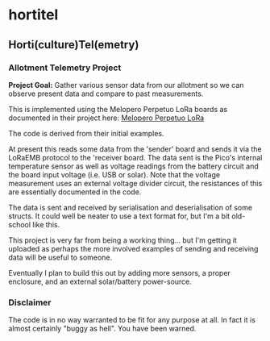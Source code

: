 # hortitel
## Horti(culture)Tel(emetry)
### Allotment Telemetry Project

**Project Goal:** Gather various sensor data from our allotment so we can observe present data and compare to past measurements.

This is implemented using the Melopero Perpetuo LoRa boards as documented in their project here: [Melopero Perpetuo LoRa](https://github.com/melopero/Melopero_Perpetuo_Lora)

The code is derived from their initial examples.

At present this reads some data from the 'sender' board and sends it via the
LoRaEMB protocol to the 'receiver board. The data sent is the Pico's internal
temperature sensor as well as voltage readings from the battery circuit and the
board input voltage (i.e. USB or solar). Note that the voltage measurement uses
an external voltage divider circuit, the resistances of this are essentially
documented in the code.

The data is sent and received by serialisation and deserialisation of some
structs.  It could well be neater to use a text format for, but I'm a bit
old-school like this.

This project is very far from being a working thing... but I'm getting it
uploaded as perhaps the more involved examples of sending and receiving data
will be useful to someone.

Eventually I plan to build this out by adding more sensors, a proper enclosure,
and an external solar/battery power-source.


### Disclaimer 

The code is in no way warranted to be fit for any purpose at all. In fact it is
almost certainly "buggy as hell". You have been warned.
